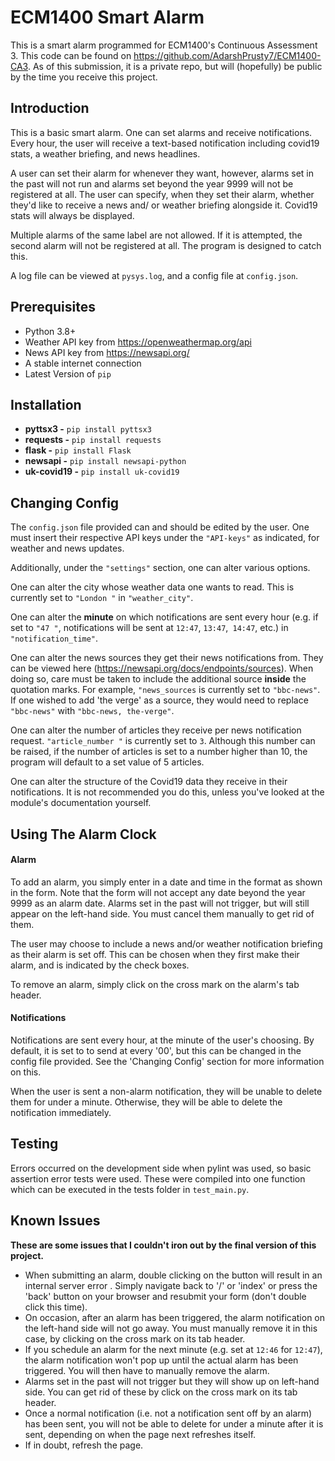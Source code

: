 # ECM1400 Smart Alarm

This is a smart alarm programmed for ECM1400's Continuous Assessment 3. This code can be found on
https://github.com/AdarshPrusty7/ECM1400-CA3. As of this submission, it is a private repo, but will
(hopefully) be public by the time you receive this project.

## Introduction
This is a basic smart alarm. One can set alarms and receive notifications. Every hour, the user
 will receive a text-based notification including covid19 stats, a weather briefing, and news
  headlines. 
  
A user can set their alarm for whenever they want, however, alarms set in the past
will not run and alarms set beyond the year 9999 will not be registered at all. The user can
specify, when they set their alarm, whether they'd like to receive a news and/ or weather
briefing alongside it. Covid19 stats will always be displayed. 
     
Multiple alarms of the same label are not allowed. If it is attempted, the second alarm will not
 be registered at all. The program is designed to catch this.

A log file can be viewed at `pysys.log`, and a config file at `config.json`.

## Prerequisites

- Python 3.8+
- Weather API key from https://openweathermap.org/api
- News API key from https://newsapi.org/
- A stable internet connection
- Latest Version of `pip`

## Installation

- **pyttsx3 -** `pip install pyttsx3`
- **requests -**  `pip install requests`
- **flask -** `pip install Flask`
- **newsapi -** `pip install newsapi-python`
- **uk-covid19 -** `pip install uk-covid19`

## Changing Config
The `config.json` file provided can and should be edited by the user. One must insert their
 respective API keys under the `"API-keys"` as indicated, for weather and news updates.
 
 Additionally, under the `"settings"` section, one can alter various options. 
 
 One can alter the city whose weather data one wants to read. This is currently set to `"London
 "` in `"weather_city"`. 
 
 One can alter the **minute** on which notifications are sent every hour (e.g. if set to `"47
 "`, notifications will be sent at `12:47`, `13:47`,` 14:47`, etc.) in `"notification_time"`.
 
 One can alter the news sources they get their news notifications from. They can be viewed here
  (https://newsapi.org/docs/endpoints/sources). When doing so, care must be taken to include the
   additional source **inside** the quotation marks. For example, `"news_sources` is currently
    set to `"bbc-news"`. If one wished to add 'the verge' as a source, they would need to replace
     `"bbc-news"` with `"bbc-news, the-verge"`.
     
One can alter the number of articles they receive per news notification request. `"article_number
"` is currently set to `3`. Although this number can be raised, if the number of articles is set
 to a number higher than 10, the program will default to a set value of 5 articles.
 
One can alter the structure of the Covid19 data they receive in their notifications. It is not
 recommended you do this, unless you've looked at the module's documentation yourself.
 
 ## Using The Alarm Clock
 #### Alarm
 To add an alarm, you simply enter in a date and time in the format as shown in the form. Note that 
 the form will not accept any date beyond the year 9999 as an alarm date. Alarms set in the past 
 will not trigger, but will still appear on the left-hand side. You must cancel them manually to get
  rid of them.
 
 The user may choose to include a news and/or weather notification briefing as their alarm is set 
 off. This can be chosen when they first make their alarm, and is indicated by the check boxes.
 
 To remove an alarm, simply click on the cross mark on the alarm's tab header.
 
 #### Notifications
 Notifications are sent every hour, at the minute of the user's choosing. By default, it is set to 
 to send at every '00', but this can be changed in the config file provided. See the 'Changing Config'
 section for more information on this.
 
 When the user is sent a non-alarm notification, they will be unable to delete them for under a minute. 
 Otherwise, they will be able to delete the notification immediately.  

## Testing
Errors occurred on the development side when pylint was used, so basic assertion error tests were 
used. These were compiled into one function which can be executed in the tests folder in
`test_main.py`.
 
 
 
## Known Issues
**These are some issues that I couldn't iron out by the final version of this project.**

- When submitting an alarm, double clicking on the button will result in an internal server error
. Simply navigate back to '/' or 'index' or press the 'back' button on your browser and resubmit
 your form (don't double click this time).
- On occasion, after an alarm has been triggered, the alarm notification on the left-hand side
  will not go away. You must manually remove it in this case, by clicking on the cross mark on
   its tab header.
- If you schedule an alarm for the next minute (e.g. set at `12:46` for `12:47`), the alarm
 notification won't pop up until the actual alarm has been triggered. You will then have to
  manually remove the alarm.
- Alarms set in the past will not trigger but they will show up on left-hand side. You can get
 rid of these by click on the cross mark on its tab header.
- Once a normal notification (i.e. not a notification sent off by an alarm) has been sent, you
 will not be able to delete for under a minute after it is sent, depending on when the page next
  refreshes itself.
- If in doubt, refresh the page.

